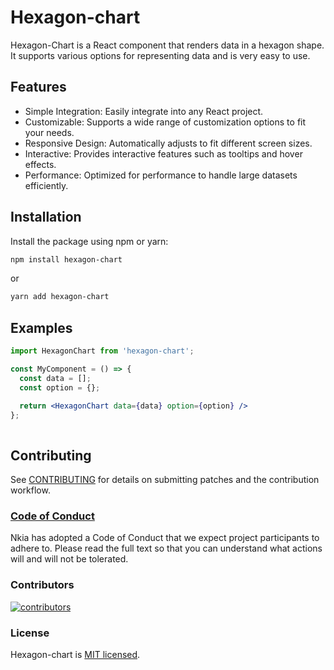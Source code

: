 # Hexagon-chart

Hexagon-Chart is a React component that renders data in a hexagon shape. It supports various options for representing data and is very easy to use.

## Features

- Simple Integration: Easily integrate into any React project.
- Customizable: Supports a wide range of customization options to fit your needs.
- Responsive Design: Automatically adjusts to fit different screen sizes.
- Interactive: Provides interactive features such as tooltips and hover effects.
- Performance: Optimized for performance to handle large datasets efficiently.

## Installation

Install the package using npm or yarn:
```bash
npm install hexagon-chart
```
or
```bash
yarn add hexagon-chart
```

## Examples
```jsx
import HexagonChart from 'hexagon-chart';

const MyComponent = () => {
  const data = [];
  const option = {};

  return <HexagonChart data={data} option={option} />
};
  
```

## Contributing

See [CONTRIBUTING](CONTRIBUTING.MD) for details on submitting patches and the contribution workflow.

### [Code of Conduct](https://github.com/nkia-development/hexagon-chart/blob/main/CODE_OF_CONDUCT.md)

Nkia has adopted a Code of Conduct that we expect project participants to adhere to. Please read the full text so that you can understand what actions will and will not be tolerated.

### Contributors

<a href="https://github.com/nkia-development/hexagon-chart/graphs/contributors">
  <img src="https://contrib.rocks/image?repo=nkia-development/hexagon-chart" alt="contributors"/>
</a>

### License

Hexagon-chart is [MIT licensed](./LICENSE).
